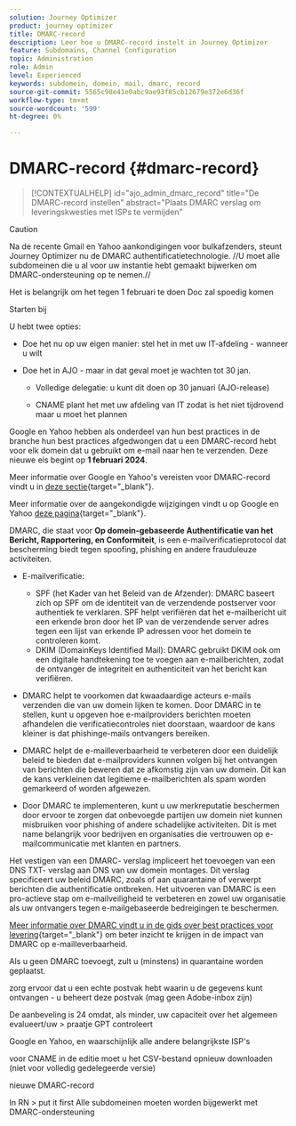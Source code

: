 ```yaml
---
solution: Journey Optimizer
product: journey optimizer
title: DMARC-record
description: Leer hoe u DMARC-record instelt in Journey Optimizer
feature: Subdomains, Channel Configuration
topic: Administration
role: Admin
level: Experienced
keywords: subdomein, domein, mail, dmarc, record
source-git-commit: 5565c98e41e0abc9ae93f85cb12679e372e6d36f
workflow-type: tm+mt
source-wordcount: '599'
ht-degree: 0%

---
```


# DMARC-record {#dmarc-record}

>[!CONTEXTUALHELP]
>id="ajo_admin_dmarc_record"
>title="De DMARC-record instellen"
>abstract="Plaats DMARC verslag om leveringskwesties met ISPs te vermijden"

>[!CAUTION]
>
>Na de recente Gmail en Yahoo aankondigingen voor bulkafzenders, steunt Journey Optimizer nu de DMARC authentificatietechnologie. //U moet alle subdomeinen die u al voor uw instantie hebt gemaakt bijwerken om DMARC-ondersteuning op te nemen.//

Het is belangrijk om het tegen 1 februari te doen Doc zal spoedig komen

Starten bij

U hebt twee opties:

* Doe het nu op uw eigen manier: stel het in met uw IT-afdeling - wanneer u wilt

* Doe het in AJO - maar in dat geval moet je wachten tot 30 jan.

   * Volledige delegatie: u kunt dit doen op 30 januari (AJO-release)

   * CNAME plant het met uw afdeling van IT zodat is het niet tijdrovend maar u moet het plannen

Google en Yahoo hebben als onderdeel van hun best practices in de branche hun best practices afgedwongen dat u een DMARC-record hebt voor elk domein dat u gebruikt om e-mail naar hen te verzenden. Deze nieuwe eis begint op **1 februari 2024**.

Meer informatie over Google en Yahoo&#39;s vereisten voor DMARC-record vindt u in [deze sectie](https://experienceleague.adobe.com/docs/deliverability-learn/deliverability-best-practice-guide/additional-resources/guidance-around-changes-to-google-and-yahoo.html?lang=en#dmarc%3A){target="_blank"}.

Meer informatie over de aangekondigde wijzigingen vindt u op Google en Yahoo [deze pagina](https://experienceleague.adobe.com/docs/deliverability-learn/deliverability-best-practice-guide/additional-resources/guidance-around-changes-to-google-and-yahoo.html?lang=en#dmarc%3A){target="_blank"}.

DMARC, die staat voor **Op domein-gebaseerde Authentificatie van het Bericht, Rapportering, en Conformiteit**, is een e-mailverificatieprotocol dat bescherming biedt tegen spoofing, phishing en andere frauduleuze activiteiten.

* E-mailverificatie:

   * SPF (het Kader van het Beleid van de Afzender): DMARC baseert zich op SPF om de identiteit van de verzendende postserver voor authentiek te verklaren. SPF helpt verifiëren dat het e-mailbericht uit een erkende bron door het IP van de verzendende server adres tegen een lijst van erkende IP adressen voor het domein te controleren komt.
   * DKIM (DomainKeys Identified Mail): DMARC gebruikt DKIM ook om een digitale handtekening toe te voegen aan e-mailberichten, zodat de ontvanger de integriteit en authenticiteit van het bericht kan verifiëren.

* DMARC helpt te voorkomen dat kwaadaardige acteurs e-mails verzenden die van uw domein lijken te komen. Door DMARC in te stellen, kunt u opgeven hoe e-mailproviders berichten moeten afhandelen die verificatiecontroles niet doorstaan, waardoor de kans kleiner is dat phishinge-mails ontvangers bereiken.

* DMARC helpt de e-mailleverbaarheid te verbeteren door een duidelijk beleid te bieden dat e-mailproviders kunnen volgen bij het ontvangen van berichten die beweren dat ze afkomstig zijn van uw domein. Dit kan de kans verkleinen dat legitieme e-mailberichten als spam worden gemarkeerd of worden afgewezen.

* Door DMARC te implementeren, kunt u uw merkreputatie beschermen door ervoor te zorgen dat onbevoegde partijen uw domein niet kunnen misbruiken voor phishing of andere schadelijke activiteiten. Dit is met name belangrijk voor bedrijven en organisaties die vertrouwen op e-mailcommunicatie met klanten en partners.

Het vestigen van een DMARC- verslag impliceert het toevoegen van een DNS TXT- verslag aan DNS van uw domein montages. Dit verslag specificeert uw beleid DMARC, zoals of aan quarantaine of verwerpt berichten die authentificatie ontbreken. Het uitvoeren van DMARC is een pro-actieve stap om e-mailveiligheid te verbeteren en zowel uw organisatie als uw ontvangers tegen e-mailgebaseerde bedreigingen te beschermen.

[Meer informatie over DMARC vindt u in de gids over best practices voor levering](https://experienceleague.adobe.com/docs/deliverability-learn/deliverability-best-practice-guide/additional-resources/technotes/implement-dmarc.html?lang=nl){target="_blank"} om beter inzicht te krijgen in de impact van DMARC op e-mailleverbaarheid.

Als u geen DMARC toevoegt, zult u (minstens) in quarantaine worden geplaatst.

zorg ervoor dat u een echte postvak hebt waarin u de gegevens kunt ontvangen - u beheert deze postvak (mag geen Adobe-inbox zijn)

De aanbeveling is 24 omdat, als minder, uw capaciteit over het algemeen evalueert/uw > praatje GPT controleert

Google en Yahoo, en waarschijnlijk alle andere belangrijkste ISP&#39;s

voor CNAME in de editie moet u het CSV-bestand opnieuw downloaden (niet voor volledig gedelegeerde versie)

nieuwe DMARC-record

In RN > put it first Alle subdomeinen moeten worden bijgewerkt met DMARC-ondersteuning




